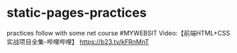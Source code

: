 # static-pages-practices
practices follow with some net course
#MYWEBSIT Video:【前端HTML+CSS实战项目全集-哔哩哔哩】 https://b23.tv/kFRnMnT
